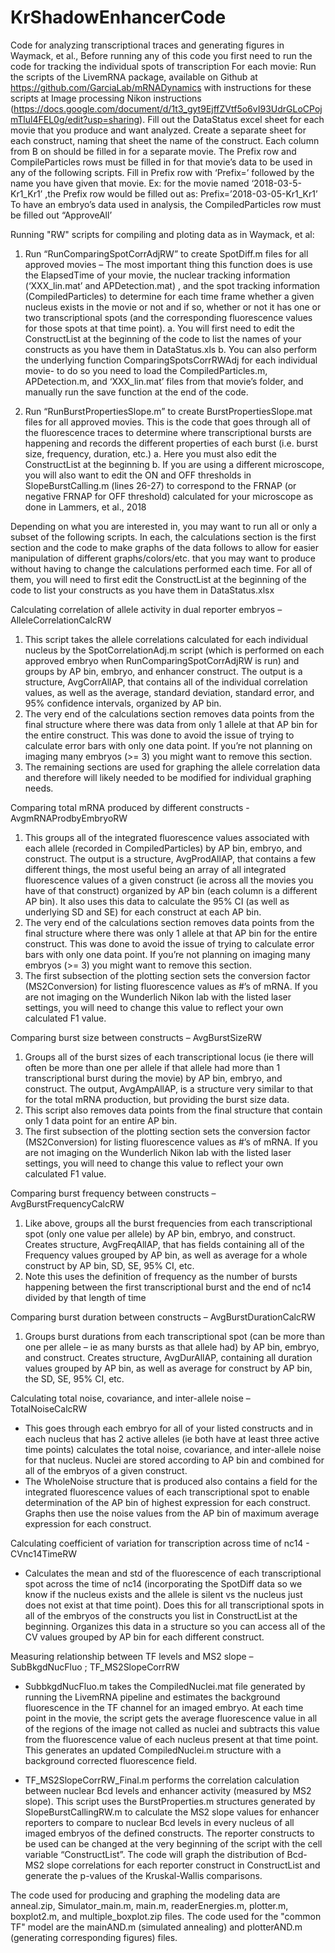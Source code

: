 # KrShadowEnhancerCode
Code for analyzing transcriptional traces and generating figures in Waymack, et al., 
Before running any of this code you first need to run the code for tracking the individual spots of transcription
For each movie:
Run the scripts of the LivemRNA package, available on Github at https://github.com/GarciaLab/mRNADynamics with instructions for these scripts at Image processing Nikon instructions (https://docs.google.com/document/d/1t3_gyt9EjffZVtf5o6vI93UdrGLoCPojmTlul4FEL0g/edit?usp=sharing). 
Fill out the DataStatus excel sheet for each movie that you produce and want analyzed. Create a separate sheet for each construct, naming that sheet the name of the construct. Each column from B on should be filled in for a separate movie. The Prefix row and CompileParticles rows must be filled in for that movie’s data to be used in any of the following scripts. Fill in Prefix row with ‘Prefix=’ followed by the name you have given that movie. Ex: for the movie named ‘2018-03-5-Kr1_Kr1’ ,the Prefix row would be filled out as: Prefix=’2018-03-05-Kr1_Kr1’    To have an embryo’s data used in analysis, the CompiledParticles row must be filled out “ApproveAll’ 

Running "RW" scripts for compiling and ploting data as in Waymack, et al:
1.	Run “RunComparingSpotCorrAdjRW” to create SpotDiff.m files for all approved movies – The most important thing this function does is use the ElapsedTime of your movie, the nuclear tracking information (‘XXX_lin.mat’ and APDetection.mat) , and the spot tracking information (CompiledParticles) to determine for each time frame whether a given nucleus exists in the movie or not and if so, whether or not it has one or two transcriptional spots (and the corresponding fluorescence values for those spots at that time point). 
a.	You will first need to edit the ConstructList at the beginning of the code to list the names of your constructs as you have them in DataStatus.xls
b.	You can also perform the underlying function ComparingSpotsCorrRWAdj for each individual movie- to do so you need to load the CompiledParticles.m, APDetection.m, and ‘XXX_lin.mat’ files from that movie’s folder, and manually run the save function at the end of the code. 

2.	Run “RunBurstPropertiesSlope.m” to create BurstPropertiesSlope.mat files for all approved movies. This is the code that goes through all of the fluorescence traces to determine where transcriptional bursts are happening and records the different properties of each burst (i.e. burst size, frequency, duration, etc.) 
a.	Here you must also edit the ConstructList at the beginning 
b.	If you are using a different microscope, you will also want to edit the ON and OFF thresholds in SlopeBurstCalling.m (lines 26-27) to correspond to the FRNAP (or negative FRNAP for OFF threshold) calculated for your microscope as done in Lammers, et al., 2018

Depending on what you are interested in, you may want to run all or only a subset of the following scripts. In each, the calculations section is the first section and the code to make graphs of the data follows to allow for easier manipulation of different graphs/colors/etc. that you may want to produce without having to change the calculations performed each time. For all of them, you will need to first edit the ConstructList at the beginning of the code to list your constructs as you have them in DataStatus.xlsx

Calculating correlation of allele activity in dual reporter embryos – AlleleCorrelationCalcRW
1.	This script takes the allele correlations calculated for each individual nucleus by the SpotCorrelationAdj.m script (which is performed on each approved embryo when RunComparingSpotCorrAdjRW is run) and groups by AP bin, embryo, and enhancer construct. The output is a structure, AvgCorrAllAP, that contains all of the individual correlation values, as well as the average, standard deviation, standard error, and 95% confidence intervals, organized by AP bin. 
2.	The very end of the calculations section removes data points from the final structure where there was data from only 1 allele at that AP bin for the entire construct. This was done to avoid the issue of trying to calculate error bars with only one data point. If you’re not planning on imaging many embryos (>= 3) you might want to remove this section. 
3.	The remaining sections are used for graphing the allele correlation data and therefore will likely needed to be modified for individual graphing needs. 

Comparing total mRNA produced by different constructs - AvgmRNAProdbyEmbryoRW
1.	This groups all of the integrated fluorescence values associated with each allele (recorded in CompiledParticles) by AP bin, embryo, and construct. The output is a structure, AvgProdAllAP, that contains a few different things, the most useful being an array of all integrated fluorescence values of a given construct (ie across all the movies you have of that construct) organized by AP bin (each column is a different AP bin). It also uses this data to calculate the 95% CI (as well as underlying SD and SE) for each construct at each AP bin. 
2.	The very end of the calculations section removes data points from the final structure where there was only 1 allele at that AP bin for the entire construct. This was done to avoid the issue of trying to calculate error bars with only one data point. If you’re not planning on imaging many embryos (>= 3) you might want to remove this section. 
3.	The first subsection of the plotting section sets the conversion factor (MS2Conversion) for listing fluorescence values as #’s of mRNA. If you are not imaging on the Wunderlich Nikon lab with the listed laser settings, you will need to change this value to reflect your own calculated F1 value.

Comparing burst size between constructs – AvgBurstSizeRW
1.	Groups all of the burst sizes of each transcriptional locus (ie there will often be more than one per allele if that allele had more than 1 transcriptional burst during the movie) by AP bin, embryo, and construct. The output, AvgAmpAllAP, is a structure very similar to that for the total mRNA production, but providing the burst size data. 
2.	This script also removes data points from the final structure that contain only 1 data point for an entire AP bin.    
3.	The first subsection of the plotting section sets the conversion factor (MS2Conversion) for listing fluorescence values as #’s of mRNA. If you are not imaging on the Wunderlich Nikon lab with the listed laser settings, you will need to change this value to reflect your own calculated F1 value.

Comparing burst frequency between constructs – AvgBurstFrequencyCalcRW
1.	Like above, groups all the burst frequencies from each transcriptional spot (only one value per allele) by AP bin, embryo, and construct. Creates structure, AvgFreqAllAP, that has fields containing all of the Frequency values grouped by AP bin, as well as average for a whole construct by AP bin, SD, SE, 95% CI, etc. 
2.	Note this uses the definition of frequency as the number of bursts happening between the first transcriptional burst and the end of nc14 divided by that length of time 

Comparing burst duration between constructs – AvgBurstDurationCalcRW
1.	Groups burst durations from each transcriptional spot (can be more than one per allele – ie as many bursts as that allele had) by AP bin, embryo, and construct. Creates structure, AvgDurAllAP, containing all duration values grouped by AP bin, as well as average for construct by AP bin, the SD, SE, 95% CI, etc. 

Calculating total noise, covariance, and inter-allele noise – TotalNoiseCalcRW
-	This goes through each embryo for all of your listed constructs and in each nucleus that has 2 active alleles (ie both have at least three active time points) calculates the total noise, covariance, and inter-allele noise for that nucleus. Nuclei are stored according to AP bin and combined for all of the embryos of a given construct. 
-	The WholeNoise structure that is produced also contains a field for the integrated fluorescence values of each transcriptional spot to enable determination of the AP bin of highest expression for each construct. Graphs then use the noise values from the AP bin of maximum average expression for each construct. 

Calculating coefficient of variation for transcription across time of nc14 -  CVnc14TimeRW
-	Calculates the mean and std of the fluorescence of each transcriptional spot across the time of nc14 (incorporating the SpotDiff data so we know if the nucleus exists and the allele is silent vs the nucleus just does not exist at that time point). Does this for all transcriptional spots in all of the embryos of the constructs you list in ConstructList at the beginning. Organizes this data in a structure so you can access all of the CV values grouped by AP bin for each different construct. 

Measuring relationship between TF levels and MS2 slope – SubBkgdNucFluo ; TF_MS2SlopeCorrRW
-	SubbkgdNucFluo.m takes the CompiledNuclei.mat file generated by running the LivemRNA pipeline and estimates the background fluorescence in the TF channel for an imaged embryo. At each time point in the movie, the script gets the average fluorescence value in all of the regions of the image not called as nuclei and subtracts this value from the fluorescence value of each nucleus present at that time point. This generates an updated CompiledNuclei.m structure with a background corrected fluorescence field. 

-	TF_MS2SlopeCorrRW_Final.m performs the correlation calculation between nuclear Bcd levels and enhancer activity (measured by MS2 slope). This script uses the BurstProperties.m structures generated by SlopeBurstCallingRW.m to calculate the MS2 slope values for enhancer reporters to compare to nuclear Bcd levels in every nucleus of all imaged embryos of the defined constructs. The reporter constructs to be used can be changed at the very beginning of the script with the cell variable “ConstructList”. The code will graph the distribution of Bcd-MS2 slope correlations for each reporter construct in ConstructList and generate the p-values of the Kruskal-Wallis comparisons. 


The code used for producing and graphing the modeling data are anneal.zip, Simulator_main.m, main.m, readerEnergies.m, plotter.m, boxplot2.m, and multiple_boxplot.zip files. The code used for the "common TF" model are the mainAND.m (simulated annealing) and plotterAND.m (generating corresponding figures) files.
